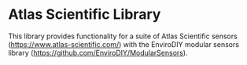 # Atlas Scientific Library

This library provides functionality for a suite of Atlas Scientific sensors (https://www.atlas-scientific.com/) with the EnviroDIY modular sensors library (https://github.com/EnviroDIY/ModularSensors).
